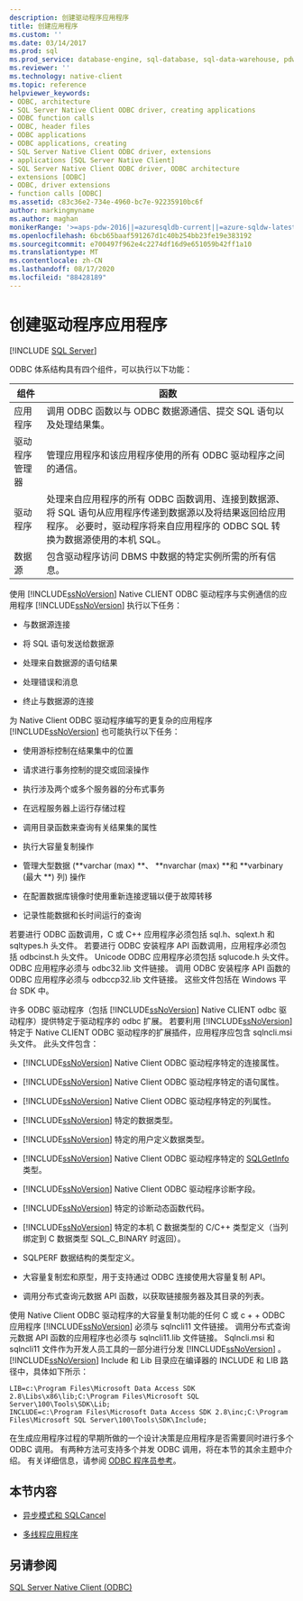 ```yaml
---
description: 创建驱动程序应用程序
title: 创建应用程序
ms.custom: ''
ms.date: 03/14/2017
ms.prod: sql
ms.prod_service: database-engine, sql-database, sql-data-warehouse, pdw
ms.reviewer: ''
ms.technology: native-client
ms.topic: reference
helpviewer_keywords:
- ODBC, architecture
- SQL Server Native Client ODBC driver, creating applications
- ODBC function calls
- ODBC, header files
- ODBC applications
- ODBC applications, creating
- SQL Server Native Client ODBC driver, extensions
- applications [SQL Server Native Client]
- SQL Server Native Client ODBC driver, ODBC architecture
- extensions [ODBC]
- ODBC, driver extensions
- function calls [ODBC]
ms.assetid: c83c36e2-734e-4960-bc7e-92235910bc6f
author: markingmyname
ms.author: maghan
monikerRange: '>=aps-pdw-2016||=azuresqldb-current||=azure-sqldw-latest||>=sql-server-2016||=sqlallproducts-allversions||>=sql-server-linux-2017||=azuresqldb-mi-current'
ms.openlocfilehash: 6bcb65baaf591267d1c40b254bb23fe19e383192
ms.sourcegitcommit: e700497f962e4c2274df16d9e651059b42ff1a10
ms.translationtype: MT
ms.contentlocale: zh-CN
ms.lasthandoff: 08/17/2020
ms.locfileid: "88428189"
---
```

# <a name="creating-a-driver-application"></a>创建驱动程序应用程序
[!INCLUDE [SQL Server](../../../includes/applies-to-version/sql-asdb-asdbmi-asa-pdw.md)]

  ODBC 体系结构具有四个组件，可以执行以下功能：  
  
|组件|函数|  
|---------------|--------------|  
|应用程序|调用 ODBC 函数以与 ODBC 数据源通信、提交 SQL 语句以及处理结果集。|  
|驱动程序管理器|管理应用程序和该应用程序使用的所有 ODBC 驱动程序之间的通信。|  
|驱动程序|处理来自应用程序的所有 ODBC 函数调用、连接到数据源、将 SQL 语句从应用程序传递到数据源以及将结果返回给应用程序。 必要时，驱动程序将来自应用程序的 ODBC SQL 转换为数据源使用的本机 SQL。|  
|数据源|包含驱动程序访问 DBMS 中数据的特定实例所需的所有信息。|  
  
 使用 [!INCLUDE[ssNoVersion](../../../includes/ssnoversion-md.md)] Native CLIENT ODBC 驱动程序与实例通信的应用程序 [!INCLUDE[ssNoVersion](../../../includes/ssnoversion-md.md)] 执行以下任务：  
  
-   与数据源连接  
  
-   将 SQL 语句发送给数据源  
  
-   处理来自数据源的语句结果  
  
-   处理错误和消息  
  
-   终止与数据源的连接  
  
 为 Native Client ODBC 驱动程序编写的更复杂的应用程序 [!INCLUDE[ssNoVersion](../../../includes/ssnoversion-md.md)] 也可能执行以下任务：  
  
-   使用游标控制在结果集中的位置  
  
-   请求进行事务控制的提交或回滚操作  
  
-   执行涉及两个或多个服务器的分布式事务  
  
-   在远程服务器上运行存储过程  
  
-   调用目录函数来查询有关结果集的属性  
  
-   执行大容量复制操作  
  
-   管理大型数据 (**varchar (max) **、 **nvarchar (max) **和 **varbinary (最大 **) 列) 操作  
  
-   在配置数据库镜像时使用重新连接逻辑以便于故障转移  
  
-   记录性能数据和长时间运行的查询  
  
 若要进行 ODBC 函数调用，C 或 C++ 应用程序必须包括 sql.h、sqlext.h 和 sqltypes.h 头文件。 若要进行 ODBC 安装程序 API 函数调用，应用程序必须包括 odbcinst.h 头文件。 Unicode ODBC 应用程序必须包括 sqlucode.h 头文件。 ODBC 应用程序必须与 odbc32.lib 文件链接。 调用 ODBC 安装程序 API 函数的 ODBC 应用程序必须与 odbccp32.lib 文件链接。 这些文件包括在 Windows 平台 SDK 中。  
  
 许多 ODBC 驱动程序（包括 [!INCLUDE[ssNoVersion](../../../includes/ssnoversion-md.md)] Native CLIENT odbc 驱动程序）提供特定于驱动程序的 odbc 扩展。 若要利用 [!INCLUDE[ssNoVersion](../../../includes/ssnoversion-md.md)] 特定于 Native CLIENT ODBC 驱动程序的扩展插件，应用程序应包含 sqlncli.msi 头文件。 此头文件包含：  
  
-   [!INCLUDE[ssNoVersion](../../../includes/ssnoversion-md.md)] Native Client ODBC 驱动程序特定的连接属性。  
  
-   [!INCLUDE[ssNoVersion](../../../includes/ssnoversion-md.md)] Native Client ODBC 驱动程序特定的语句属性。  
  
-   [!INCLUDE[ssNoVersion](../../../includes/ssnoversion-md.md)] Native Client ODBC 驱动程序特定的列属性。  
  
-   [!INCLUDE[ssNoVersion](../../../includes/ssnoversion-md.md)] 特定的数据类型。  
  
-   [!INCLUDE[ssNoVersion](../../../includes/ssnoversion-md.md)] 特定的用户定义数据类型。  
  
-   [!INCLUDE[ssNoVersion](../../../includes/ssnoversion-md.md)] Native Client ODBC 驱动程序特定的 [SQLGetInfo](../../../relational-databases/native-client-odbc-api/sqlgetinfo.md) 类型。  
  
-   [!INCLUDE[ssNoVersion](../../../includes/ssnoversion-md.md)] Native Client ODBC 驱动程序诊断字段。  
  
-   [!INCLUDE[ssNoVersion](../../../includes/ssnoversion-md.md)] 特定的诊断动态函数代码。  
  
-   [!INCLUDE[ssNoVersion](../../../includes/ssnoversion-md.md)] 特定的本机 C 数据类型的 C/C++ 类型定义（当列绑定到 C 数据类型 SQL_C_BINARY 时返回）。  
  
-   SQLPERF 数据结构的类型定义。  
  
-   大容量复制宏和原型，用于支持通过 ODBC 连接使用大容量复制 API。  
  
-   调用分布式查询元数据 API 函数，以获取链接服务器及其目录的列表。  
  
 使用 Native Client ODBC 驱动程序的大容量复制功能的任何 C 或 c + + ODBC 应用程序 [!INCLUDE[ssNoVersion](../../../includes/ssnoversion-md.md)] 必须与 sqlncli11 文件链接。 调用分布式查询元数据 API 函数的应用程序也必须与 sqlncli11.lib 文件链接。 Sqlncli.msi 和 sqlncli11 文件作为开发人员工具的一部分进行分发 [!INCLUDE[ssNoVersion](../../../includes/ssnoversion-md.md)] 。 [!INCLUDE[ssNoVersion](../../../includes/ssnoversion-md.md)] Include 和 Lib 目录应在编译器的 INCLUDE 和 LIB 路径中，具体如下所示：  
  
```  
LIB=c:\Program Files\Microsoft Data Access SDK 2.8\Libs\x86\lib;C:\Program Files\Microsoft SQL Server\100\Tools\SDK\Lib;  
INCLUDE=c:\Program Files\Microsoft Data Access SDK 2.8\inc;C:\Program Files\Microsoft SQL Server\100\Tools\SDK\Include;  
```  
  
 在生成应用程序过程的早期所做的一个设计决策是应用程序是否需要同时进行多个 ODBC 调用。 有两种方法可支持多个并发 ODBC 调用，将在本节的其余主题中介绍。 有关详细信息，请参阅 [ODBC 程序员参考](https://go.microsoft.com/fwlink/?LinkId=45250)。  
  
## <a name="in-this-section"></a>本节内容  
  
-   [异步模式和 SQLCancel](../../../relational-databases/native-client/odbc/creating-a-driver-application-asynchronous-mode-and-sqlcancel.md)  
  
-   [多线程应用程序](../../../relational-databases/native-client/odbc/creating-a-driver-application-multithreaded-applications.md)  
  
## <a name="see-also"></a>另请参阅  
 [SQL Server Native Client (ODBC)](../../../relational-databases/native-client/odbc/sql-server-native-client-odbc.md)  
  
  
